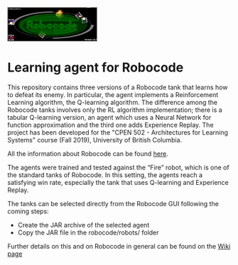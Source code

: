 <img src=Robocode-logo.png width="40%">

# Learning agent for Robocode
This repository contains three versions of a Robocode tank that learns how to defeat its enemy. In particular, the agent implements a Reinforcement Learning algorithm, the Q-learning algorithm. The difference among the Robocode tanks involves only the RL algorithm implementation; there is a tabular Q-learning version, an agent which uses a Neural Network for function approximation and the third one adds Experience Replay. The project has been developed for the "CPEN 502 - Architectures for Learning Systems" course (Fall 2019), University of British Columbia. 

All the information about Robocode can be found [here](https://robocode.sourceforge.io/).

The agents were trained and tested against the “Fire” robot, which is one of the standard tanks of Robocode. In this setting, the agents reach a satisfying win rate, especially the tank that uses Q-learning and Experience Replay. 

The tanks can be selected directly from the Robocode GUI following the coming steps:
- Create the JAR archive of the selected agent
- Copy the JAR file in the robocode/robots/ folder

Further details on this and on Robocode in general can be found on the [Wiki page](https://robowiki.net/wiki/Robocode)

